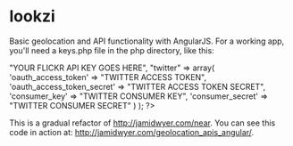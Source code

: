 lookzi
======
Basic geolocation and API functionality with AngularJS.
For a working app, you'll need a keys.php file in the php directory, like this: 

<?php 
    $keys = array(
        "flickr" =>"YOUR FLICKR API KEY GOES HERE", 
        "twitter" => array(
                'oauth_access_token' => "TWITTER ACCESS TOKEN",
                'oauth_access_token_secret' => "TWITTER ACCESS TOKEN SECRET",
                'consumer_key' => "TWITTER CONSUMER KEY",
                'consumer_secret' => "TWITTER CONSUMER SECRET"
        )
    );
?>

This is a gradual refactor of http://jamidwyer.com/near. You can see this code in action at: http://jamidwyer.com/geolocation_apis_angular/.
